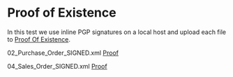 # Proof of Existence

In this test we use inline PGP signatures on a local host and upload each file to [Proof Of Existence](http://proofofexistence.com/).

02_Purchase_Order_SIGNED.xml
[Proof](http://proofofexistence.com/detail/3a905d786cb6249ae66a2620c0c004daa57e4f7c98ede7452caa61ffd340a2a4)

04_Sales_Order_SIGNED.xml
[Proof](http://proofofexistence.com/detail/b5f701438386d6b652fde7bf8d65410a848bd7a8f75661acb30fbf9dc6e8d295)

